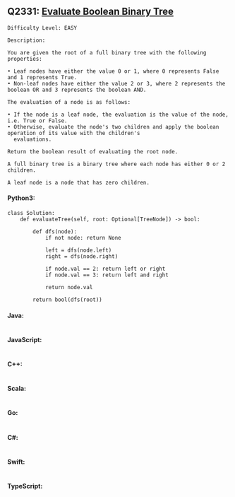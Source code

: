 ## Q2331: [Evaluate Boolean Binary Tree](https://leetcode.com/problems/evaluate-boolean-binary-tree/)

```
Difficulty Level: EASY
```

```
Description:

You are given the root of a full binary tree with the following properties:

• Leaf nodes have either the value 0 or 1, where 0 represents False and 1 represents True.
• Non-leaf nodes have either the value 2 or 3, where 2 represents the boolean OR and 3 represents the boolean AND.

The evaluation of a node is as follows:

• If the node is a leaf node, the evaluation is the value of the node, i.e. True or False.
• Otherwise, evaluate the node's two children and apply the boolean operation of its value with the children's
  evaluations.

Return the boolean result of evaluating the root node.

A full binary tree is a binary tree where each node has either 0 or 2 children.

A leaf node is a node that has zero children.
```

#### Python3:

```
class Solution:
    def evaluateTree(self, root: Optional[TreeNode]) -> bool:

        def dfs(node):
            if not node: return None

            left = dfs(node.left)
            right = dfs(node.right)

            if node.val == 2: return left or right
            if node.val == 3: return left and right

            return node.val

        return bool(dfs(root))
```

#### Java:

```

```

#### JavaScript:

```

```

#### C++:

```

```

#### Scala:

```

```

#### Go:

```

```

#### C#:

```

```

#### Swift:

```

```

#### TypeScript:

```

```